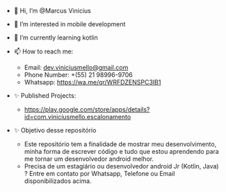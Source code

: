 - 👋 Hi, I’m @Marcus Vinicius
- 👀 I’m interested in mobile development
- 🌱 I’m currently learning kotlin
- 📫 How to reach me: 
    - Email: dev.viniciusmello@gmail.com
    - Phone Number: +(55) 21 98996-9706
    - Whatsapp: https://wa.me/qr/WRFDZENSPC3IB1
- ✨ Published Projects:
    - https://play.google.com/store/apps/details?id=com.viniciusmello.escalonamento

- ✨ Objetivo desse repositório
    - Este repositório tem a finalidade de mostrar meu desenvolvimento, minha forma de escrever código e tudo que estou aprendendo para me tornar um desenvolvedor android melhor.
    - Precisa de um estagiário ou desenvolvedor android Jr (Kotlin, Java) ? Entre em contato por Whatsapp, Telefone ou Email disponibilizados acima.
<!---
codewhile/codewhile is a ✨ special ✨ repository because its `README.md` (this file) appears on your GitHub profile.
You can click the Preview link to take a look at your changes.
--->
